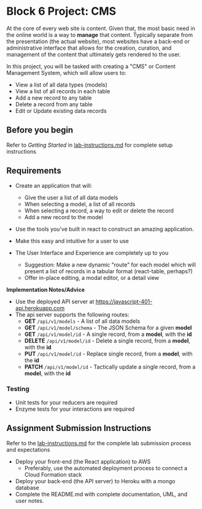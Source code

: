 # Block 6 Project: CMS

At the core of every web site is content. Given that, the most basic need in the online world is a way to **manage** that content. Typically separate from the presentation (the actual website), most websites have a back-end or administrative interface that allows for the creation, curation, and management of the content that ultimately gets rendered to the user.

In this project, you will be tasked with creating a "CMS" or Content Management System, which will allow users to:

* View a list of all data types (models)
* View a list of all records in each table
* Add a new record to any table
* Delete a record from any table
* Edit or Update existing data records


## Before you begin
Refer to *Getting Started* in [lab-instructions.md](../../../reference/submission-instructions/labs.md) for complete setup instructions

## Requirements
* Create an application that will:
  * Give the user a list of all data models
  * When selecting a model, a list of all records
  * When selecting a record, a way to edit or delete the record
  * Add a new record to the model

* Use the tools you've built in react to construct an amazing application.
* Make this easy and intuitive for a user to use
* The User Interface and Experience are completely up to you
  * Suggestion: Make a new dynamic "route" for each model which will present a list of records in a tabular format (react-table, perhaps?)
  * Offer in-place editing, a modal editor, or a detail view


**Implementation Notes/Advice**
* Use the deployed API server at https://javascript-401-api.herokuapp.com
* The api server supports the following routes:
  * **GET** `/api/v1/models` - A list of all data models
  * **GET** `/api/v1/model/schema` - The JSON Schema for a given **model**
  * **GET** `/api/v1/model/id` - A single record, from a **model**, with the **id**
  * **DELETE** `/api/v1/model/id` - Delete a single record, from a **model**, with the **id**
  * **PUT** `/api/v1/model/id` - Replace single record, from a **model**, with the **id**
  * **PATCH** `/api/v1/model/id` - Tactically update a single record, from a **model**, with the **id**

### Testing
* Unit tests for your reducers are required
* Enzyme tests for your interactions are required

## Assignment Submission Instructions
Refer to the [lab-instructions.md](../../../reference/submission-instructions/labs.md) for the complete lab submission process and expectations

* Deploy your front-end (the React application) to AWS
  * Preferably, use the automated deployment process to connect a Cloud Formation stack
* Deploy your back-end (the API server) to Heroku with a mongo database
* Complete the README.md with complete documentation, UML, and user notes.
